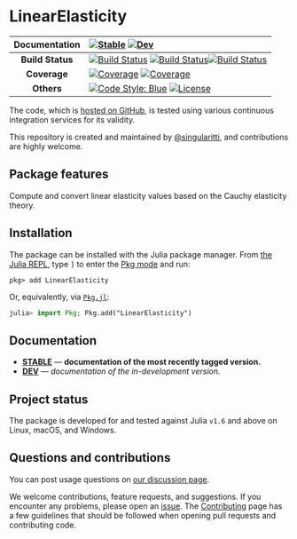 # LinearElasticity

| **Documentation** | [![Stable](https://img.shields.io/badge/docs-stable-blue.svg)](https://MineralsCloud.github.io/LinearElasticity.jl/stable/) [![Dev](https://img.shields.io/badge/docs-dev-blue.svg)](https://MineralsCloud.github.io/LinearElasticity.jl/dev/)                                                                                                                                                                                                                                                                                                 |
| :---------------: | :------------------------------------------------------------------------------------------------------------------------------------------------------------------------------------------------------------------------------------------------------------------------------------------------------------------------------------------------------------------------------------------------------------------------------------------------------------------------------------------------------------------------- |
| **Build Status**  | [![Build Status](https://github.com/MineralsCloud/LinearElasticity.jl/actions/workflows/CI.yml/badge.svg?branch=main)](https://github.com/MineralsCloud/LinearElasticity.jl/actions/workflows/CI.yml?query=branch%3Amain) [![Build Status](https://ci.appveyor.com/api/projects/status/github/MineralsCloud/LinearElasticity.jl?svg=true)](https://ci.appveyor.com/project/MineralsCloud/LinearElasticity-jl)[![Build Status](https://api.cirrus-ci.com/github/MineralsCloud/LinearElasticity.jl.svg)](https://cirrus-ci.com/github/MineralsCloud/LinearElasticity.jl) |
|   **Coverage**    | [![Coverage](https://github.com/MineralsCloud/LinearElasticity.jl/badges/main/coverage.svg)](https://github.com/MineralsCloud/LinearElasticity.jl/commits/main) [![Coverage](https://codecov.io/gh/MineralsCloud/LinearElasticity.jl/branch/main/graph/badge.svg)](https://codecov.io/gh/MineralsCloud/LinearElasticity.jl)                                                                                                                                                                                                                |
|    **Others**     | [![Code Style: Blue](https://img.shields.io/badge/code%20style-blue-4495d1.svg)](https://github.com/invenia/BlueStyle) [![License](https://img.shields.io/github/license/MineralsCloud/LinearElasticity.jl)](https://github.com/MineralsCloud/LinearElasticity.jl/blob/main/LICENSE)                                                                                                                                                                                                                                                   |

The code, which is [hosted on GitHub](https://github.com/MineralsCloud/LinearElasticity.jl), is tested
using various continuous integration services for its validity.

This repository is created and maintained by
[@singularitti](https://github.com/singularitti), and contributions are highly welcome.

## Package features

Compute and convert linear elasticity values based on the Cauchy elasticity theory.

## Installation

The package can be installed with the Julia package manager.
From [the Julia REPL](https://docs.julialang.org/en/v1/stdlib/REPL/), type `]` to enter
the [Pkg mode](https://docs.julialang.org/en/v1/stdlib/REPL/#Pkg-mode) and run:

```julia-repl
pkg> add LinearElasticity
```

Or, equivalently, via [`Pkg.jl`](https://pkgdocs.julialang.org/v1/):

```julia
julia> import Pkg; Pkg.add("LinearElasticity")
```

## Documentation

- [**STABLE**](https://MineralsCloud.github.io/LinearElasticity.jl/stable/) — **documentation of the most recently tagged version.**
- [**DEV**](https://MineralsCloud.github.io/LinearElasticity.jl/dev/) — _documentation of the in-development version._

## Project status

The package is developed for and tested against Julia `v1.6` and above on Linux, macOS, and
Windows.

## Questions and contributions

You can post usage questions on
[our discussion page](https://github.com/MineralsCloud/LinearElasticity.jl/discussions).

We welcome contributions, feature requests, and suggestions. If you encounter any problems,
please open an [issue](https://github.com/MineralsCloud/LinearElasticity.jl/issues).
The [Contributing](@ref) page has
a few guidelines that should be followed when opening pull requests and contributing code.
